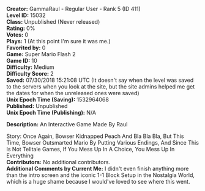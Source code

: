 **Creator:** GammaRaul - Regular User - Rank 5 (ID 411) <br>
**Level ID:** 15032 <br>
**Class:** Unpublished (Never released) <br>
**Rating:** 0% <br>
**Votes:** 0 <br>
**Plays:** 1 (At this point I'm sure it was me.) <br>
**Favorited by:** 0 <br>
**Game:** Super Mario Flash 2 <br>
**Game ID:** 10 <br>
**Difficulty:** Medium <br>
**Difficulty Score:** 2 <br>
**Saved:** 07/30/2018 15:21:08 UTC (It doesn't say when the level was saved to the servers when you look at the site, but the site admins helped me get the dates for when the unreleased ones were saved) <br>
**Unix Epoch Time (Saving):** 1532964068 <br>
**Published:** Unpublished <br>
**Unix Epoch Time (Publishing):** N/A

**Description:**  An Interactive Game Made By Raul

Story: Once Again, Bowser Kidnapped Peach And Bla Bla Bla, But This Time, Bowser Outsmarted Mario By Putting Various Endings, And Since This Is Not Telltale Games, If You Mess Up In A Choice, You Mess Up In Everything <br>
**Contributors:** No additional contributors. <br>
**Additional Comments by Current Me:** I didn't even finish anything more than the intro screen and the iconic 1-1 Block Setup in the Nostalgia World, which is a  huge shame because I would've loved to see where this went.
